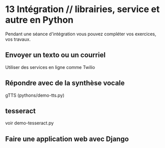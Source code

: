 # 13 Intégration // librairies, service et autre en Python

Pendant une séance d'intégration vous pouvez compléter vos exercices, vos travaux.



## Envoyer un texto ou un courriel
Utiliser des services en ligne comme Twilio

## Répondre avec de la synthèse vocale
gTTS
(pythons/demo-tts.py)

## tesseract
voir demo-tesseract.py

## Faire une application web avec Django
